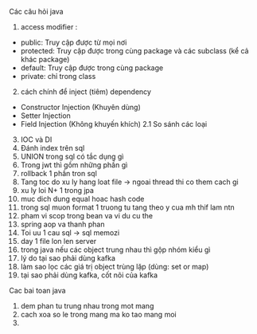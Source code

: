Các câu hỏi java
1. access modifier :
  - public: Truy cập được từ mọi nơi
  - protected: Truy cập được trong cùng package và các subclass (kể cả khác package)
  - default: Truy cập được trong cùng package
  - private: chỉ trong class

2. cách chính để inject (tiêm) dependency
  - Constructor Injection (Khuyên dùng)
  - Setter Injection
  - Field Injection (Không khuyến khích)
2.1 So sánh các loại

3. IOC và DI 
4. Đánh index trên sql
5. UNION trong sql có tắc dụng gì
6. Trong jwt thì gồm những phần gì
7. rollback 1 phần tron sql
8. Tang toc do xu ly hang loat file -> ngoai thread thi co them cach gi
9. xu ly loi N+ 1 trong jpa
10. muc dich dung equal hoac hash code
11. trong sql muon format 1 truong tu tang theo y cua mh thif lam ntn
12. pham vi scop trong bean va vi du cu the
13. spring aop va thanh phan
14. Toi uu 1 cau sql -> sql memozi
15. day 1 file lon len server
16. trong java nếu các object trung nhau thì gộp nhóm kiểu gì
17. lý do tại sao phải dùng kafka
18. làm sao lọc các giá trị object trùng lặp (dùng: set or map)
19. tại sao phải dùng kafka, cốt nõi của kafka

Cac bai toan java
1. dem phan tu trung nhau trong mot mang
2. cach xoa so le trong mang ma ko tao mang moi
3. 
